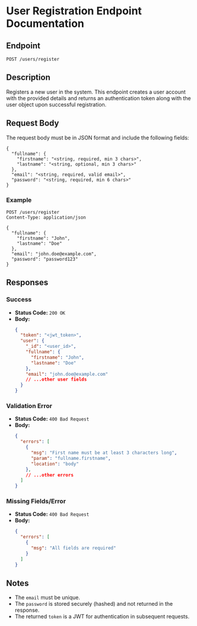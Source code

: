 # User Registration Endpoint Documentation

## Endpoint

`POST /users/register`

## Description

Registers a new user in the system. This endpoint creates a user account with the provided details and returns an authentication token along with the user object upon successful registration.

## Request Body

The request body must be in JSON format and include the following fields:

```
{
  "fullname": {
    "firstname": "<string, required, min 3 chars>",
    "lastname": "<string, optional, min 3 chars>"
  },
  "email": "<string, required, valid email>",
  "password": "<string, required, min 6 chars>"
}
```

### Example

```
POST /users/register
Content-Type: application/json

{
  "fullname": {
    "firstname": "John",
    "lastname": "Doe"
  },
  "email": "john.doe@example.com",
  "password": "password123"
}
```

## Responses

### Success
- **Status Code:** `200 OK`
- **Body:**
  ```json
  {
    "token": "<jwt_token>",
    "user": {
      "_id": "<user_id>",
      "fullname": {
        "firstname": "John",
        "lastname": "Doe"
      },
      "email": "john.doe@example.com"
      // ...other user fields
    }
  }
  ```

### Validation Error
- **Status Code:** `400 Bad Request`
- **Body:**
  ```json
  {
    "errors": [
      {
        "msg": "First name must be at least 3 characters long",
        "param": "fullname.firstname",
        "location": "body"
      },
      // ...other errors
    ]
  }
  ```

### Missing Fields/Error
- **Status Code:** `400 Bad Request`
- **Body:**
  ```json
  {
    "errors": [
      {
        "msg": "All fields are required"
      }
    ]
  }
  ```

## Notes
- The `email` must be unique.
- The `password` is stored securely (hashed) and not returned in the response.
- The returned `token` is a JWT for authentication in subsequent requests.

